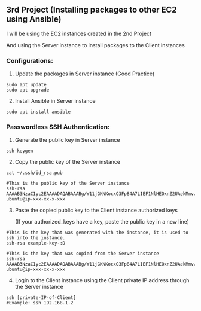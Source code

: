 ## 3rd Project (Installing packages to other EC2 using Ansible)
I will be using the EC2 instances created in the 2nd Project

And using the Server instance to install packages to the Client instances

### Configurations:
1. Update the packages in Server instance (Good Practice)
```
sudo apt update
sudo apt upgrade
```
2. Install Ansible in Server instance
```
sudo apt install ansible
```
### Passwordless SSH Authentication:
1. Generate the public key in Server instance
```
ssh-keygen
```
2. Copy the public key of the Server instance
```
cat ~/.ssh/id_rsa.pub
```
```
#This is the public key of the Server instance
ssh-rsa AAAAB3NzaC1yc2EAAAADAQABAAABg/W11jGKNKocxO3Fp84A7LIEF1NlHEOxnZ2UAekMmv/2093hoaxzwTf6P/E74QzVmrzd5ScxS6wAbgXLZ+47sG2PJkwJ/JXWm6A0vUT84b/c9xCOO7SZeu1y/KNdlQTMuMrMRBd2vplZiUWb0oRj+Py2rZq+dsdadasdasdasdasdgC8+QTsu4w8OLu51JvLdlrWCyP5cFZKxcglc42G4MXzSPDNCtsidUBtpyk61Jhd3bjy6mGWLkddit39jadsd0DkOc4aGVzUQRfi0/c6QuvLV/5P4vVGq/N75FA+z384tZ4owY75JaQkN9K49KnE7tNexgvbcz84QdqV33b3yxHSzcCpggsUjt2889qC/NeympNqsvI0bv8s5BTkjOOoFMCLNtmgUHQ253QPmQ4t10GQtOcaXa3GmuIVjst0uOKx+DO0RSkuSAmBRbE1VRDqfGNMBDExPc= ubuntu@ip-xxx-xx-x-xxx
```
3. Paste the copied public key to the Client instance authorized keys

   (If your authorized_keys have a key, paste the public key in a new line)
```
#This is the key that was generated with the instance, it is used to ssh into the instance.
ssh-rsa example-key-:D

#This is the key that was copied from the Server instance
ssh-rsa AAAAB3NzaC1yc2EAAAADAQABAAABg/W11jGKNKocxO3Fp84A7LIEF1NlHEOxnZ2UAekMmv/2093hoaxzwTf6P/E74QzVmrzd5ScxS6wAbgXLZ+47sG2PJkwJ/JXWm6A0vUT84b/c9xCOO7SZeu1y/KNdlQTMuMrMRBd2vplZiUWb0oRj+Py2rZq+dsdadasdasdasdasdgC8+QTsu4w8OLu51JvLdlrWCyP5cFZKxcglc42G4MXzSPDNCtsidUBtpyk61Jhd3bjy6mGWLkddit39jadsd0DkOc4aGVzUQRfi0/c6QuvLV/5P4vVGq/N75FA+z384tZ4owY75JaQkN9K49KnE7tNexgvbcz84QdqV33b3yxHSzcCpggsUjt2889qC/NeympNqsvI0bv8s5BTkjOOoFMCLNtmgUHQ253QPmQ4t10GQtOcaXa3GmuIVjst0uOKx+DO0RSkuSAmBRbE1VRDqfGNMBDExPc= ubuntu@ip-xxx-xx-x-xxx
```

4. Login to the Client instance using the Client private IP address through the Server instance
```
ssh [private-IP-of-Client]
#Example: ssh 192.168.1.2
```
